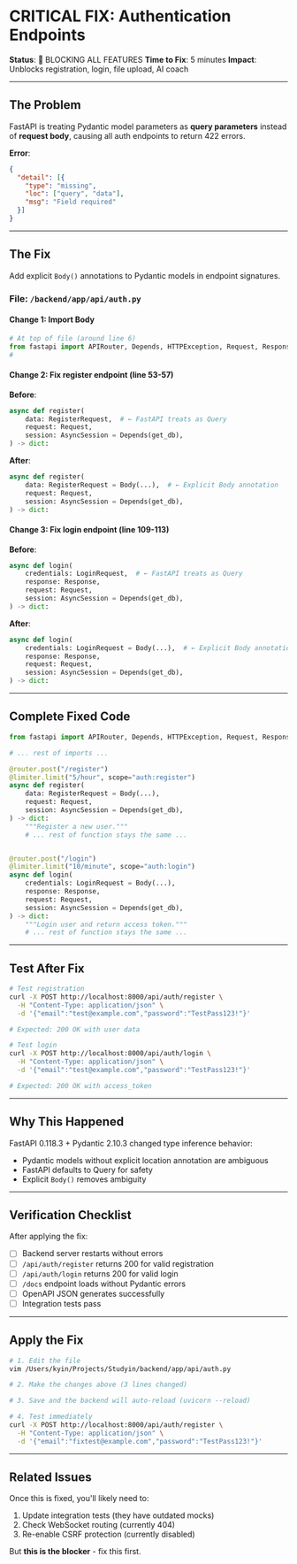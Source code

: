 # CRITICAL FIX: Authentication Endpoints

**Status**: 🔴 BLOCKING ALL FEATURES
**Time to Fix**: 5 minutes
**Impact**: Unblocks registration, login, file upload, AI coach

---

## The Problem

FastAPI is treating Pydantic model parameters as **query parameters** instead of **request body**, causing all auth endpoints to return 422 errors.

**Error**:
```json
{
  "detail": [{
    "type": "missing",
    "loc": ["query", "data"],
    "msg": "Field required"
  }]
}
```

---

## The Fix

Add explicit `Body()` annotations to Pydantic models in endpoint signatures.

### File: `/backend/app/api/auth.py`

#### Change 1: Import Body
```python
# At top of file (around line 6)
from fastapi import APIRouter, Depends, HTTPException, Request, Response, status, Body
#                                                                              ^^^^^ ADD THIS
```

#### Change 2: Fix register endpoint (line 53-57)
**Before**:
```python
async def register(
    data: RegisterRequest,  # ← FastAPI treats as Query
    request: Request,
    session: AsyncSession = Depends(get_db),
) -> dict:
```

**After**:
```python
async def register(
    data: RegisterRequest = Body(...),  # ← Explicit Body annotation
    request: Request,
    session: AsyncSession = Depends(get_db),
) -> dict:
```

#### Change 3: Fix login endpoint (line 109-113)
**Before**:
```python
async def login(
    credentials: LoginRequest,  # ← FastAPI treats as Query
    response: Response,
    request: Request,
    session: AsyncSession = Depends(get_db),
) -> dict:
```

**After**:
```python
async def login(
    credentials: LoginRequest = Body(...),  # ← Explicit Body annotation
    response: Response,
    request: Request,
    session: AsyncSession = Depends(get_db),
) -> dict:
```

---

## Complete Fixed Code

```python
from fastapi import APIRouter, Depends, HTTPException, Request, Response, status, Body

# ... rest of imports ...

@router.post("/register")
@limiter.limit("5/hour", scope="auth:register")
async def register(
    data: RegisterRequest = Body(...),
    request: Request,
    session: AsyncSession = Depends(get_db),
) -> dict:
    """Register a new user."""
    # ... rest of function stays the same ...


@router.post("/login")
@limiter.limit("10/minute", scope="auth:login")
async def login(
    credentials: LoginRequest = Body(...),
    response: Response,
    request: Request,
    session: AsyncSession = Depends(get_db),
) -> dict:
    """Login user and return access token."""
    # ... rest of function stays the same ...
```

---

## Test After Fix

```bash
# Test registration
curl -X POST http://localhost:8000/api/auth/register \
  -H "Content-Type: application/json" \
  -d '{"email":"test@example.com","password":"TestPass123!"}'

# Expected: 200 OK with user data

# Test login
curl -X POST http://localhost:8000/api/auth/login \
  -H "Content-Type: application/json" \
  -d '{"email":"test@example.com","password":"TestPass123!"}'

# Expected: 200 OK with access_token
```

---

## Why This Happened

FastAPI 0.118.3 + Pydantic 2.10.3 changed type inference behavior:
- Pydantic models without explicit location annotation are ambiguous
- FastAPI defaults to Query for safety
- Explicit `Body()` removes ambiguity

---

## Verification Checklist

After applying the fix:

- [ ] Backend server restarts without errors
- [ ] `/api/auth/register` returns 200 for valid registration
- [ ] `/api/auth/login` returns 200 for valid login
- [ ] `/docs` endpoint loads without Pydantic errors
- [ ] OpenAPI JSON generates successfully
- [ ] Integration tests pass

---

## Apply the Fix

```bash
# 1. Edit the file
vim /Users/kyin/Projects/Studyin/backend/app/api/auth.py

# 2. Make the changes above (3 lines changed)

# 3. Save and the backend will auto-reload (uvicorn --reload)

# 4. Test immediately
curl -X POST http://localhost:8000/api/auth/register \
  -H "Content-Type: application/json" \
  -d '{"email":"fixtest@example.com","password":"TestPass123!"}'
```

---

## Related Issues

Once this is fixed, you'll likely need to:
1. Update integration tests (they have outdated mocks)
2. Check WebSocket routing (currently 404)
3. Re-enable CSRF protection (currently disabled)

But **this is the blocker** - fix this first.
